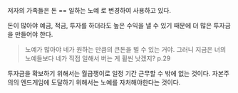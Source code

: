 저자의 가족들은 돈 == 일하는 노예 로 변경하여 사용하고 있다.

돈이 많아야 예금, 적금, 투자를 하더라도 높은 수익을 낼 수 있기 때문에 더 많은 투자금을 만들어야 한다.

> 노예가 많아야 네가 원하는 만큼의 큰돈을 벌 수 있는 거야. 그러니 지금은 너의 노예들보다 네가 직접 일해서 버는 게 휠씬 낫겠지? p.29

투자금을 확보하기 위해서는 월급쟁이로 일정 기간 근무할 수 밖에 없는 것이다. 자본주의의 엔드게임에 도달하기 위해서는 노예를 자처해야한다는 것이다.
